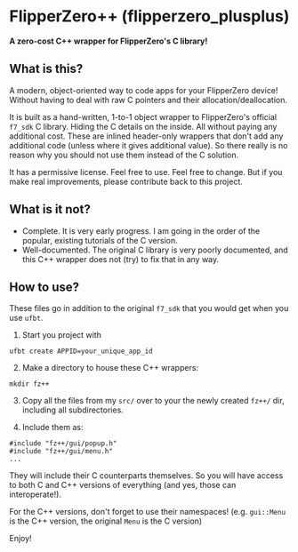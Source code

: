 # FlipperZero++ (flipperzero_plusplus)
**A zero-cost C++ wrapper for FlipperZero's C library!**

## What is this?
A modern, object-oriented way to code apps for your FlipperZero device! Without having to deal with raw C pointers and their allocation/deallocation. 

It is built as a hand-written, 1-to-1 object wrapper to FlipperZero's official `f7_sdk` C library. Hiding the C details on the inside. All without paying any additional cost. These are inlined header-only wrappers that don't add any additional code (unless where it gives additional value). So there really is no reason why you should not use them instead of the C solution.

It has a permissive license. Feel free to use. Feel free to change. But if you make real improvements, please contribute back to this project.

## What is it not?

- Complete. It is very early progress. I am going in the order of the popular, existing tutorials of the C version.
- Well-documented. The original C library is very poorly documented, and this C++ wrapper does not (try) to fix that in any way.


## How to use?

These files go in addition to the original `f7_sdk` that you would get when you use `ufbt`.

1. Start you project with 
```
ufbt create APPID=your_unique_app_id
```

2. Make a directory to house these C++ wrappers: 
```
mkdir fz++
```

3. Copy all the files from my `src/` over to your the newly created `fz++/` dir, including all subdirectories.

4. Include them as:
```
#include "fz++/gui/popup.h"
#include "fz++/gui/menu.h"
...
```
They will include their C counterparts themselves. So you will have access to both C and C++ versions of everything (and yes, those can interoperate!).

For the C++ versions, don't forget to use their namespaces! (e.g. `gui::Menu` is the C++ version, the original `Menu` is the C version)

Enjoy!